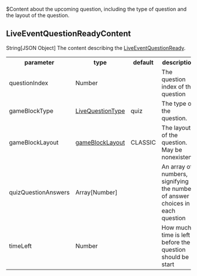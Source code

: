 $Content about the upcoming question, including the type of question and the layout of the question.
## LiveEventQuestionReadyContent
<span class="type">String[JSON Object]</span>
The content describing the [LiveEventQuestionReady](/enum/LiveEventQuestionReady).

<table>
  <tr>
    <th>parameter</th>
    <th>type</th>
    <th>default</th>
    <th>description</th>
  </tr>
  <tr>
    <td>questionIndex</td>
    <td>Number</td>
    <td></td>
    <td>The question index of the question</td>
  </tr>
  <tr>
    <td>gameBlockType</td>
    <td><a href="/enum/LiveQuestionType">LiveQuestionType</a></td>
    <td>quiz</td>
    <td>The type of the question.</td>
  </tr>
  <tr>
    <td>gameBlockLayout</td>
    <td><a href="/enum/GameBlockLayout">gameBlockLayout</a></td>
    <td>CLASSIC</td>
    <td>The layout of the question. May be nonexistent.</td>
  </tr>
  <tr>
    <td>quizQuestionAnswers</td>
    <td>Array[Number]</td>
    <td></td>
    <td>An array of numbers, signifying the number of answer choices in each question</td>
  </tr>
  <tr>
    <td>timeLeft</td>
    <td>Number</td>
    <td></td>
    <td>How much time is left before the question should be start</td>
  </tr>
</table>
